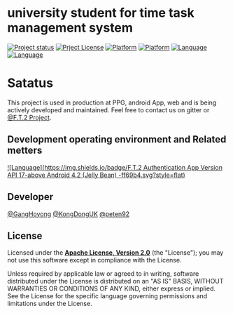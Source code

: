 # university student for time task management system
[![Project status](https://img.shields.io/badge/status-active-brightgreen.svg)](#status)
[![Prject License](https://img.shields.io/crates/l/rustc-serialize.svg)](#License)
[![Platform](https://img.shields.io/badge/platform-Android-green.svg?style=flat)](https://github.com/GangHoyong/F.T.2)
[![Platform](https://img.shields.io/badge/platform-Web-green.svg?style=flat)](https://github.com/GangHoyong/F.T.2)
[![Language](https://img.shields.io/badge/Language-Java-ligthgrey.svg?style=flat)](#Language)
[![Language](https://img.shields.io/badge/Language-C++-ligthgrey.svg?style=flat)](#Language)



# Satatus
This project is used in production at PPG, android App, web and is being actively developed and maintained. Feel free to contact us on gitter or [@F.T.2 Project](https://github.com/GangHoyong/F.T.2/issues).

## Development operating environment and Related metters
[![Language](https://img.shields.io/badge/F.T.2 Authentication App Version API 17-above Android 4.2 (Jelly Bean) -ff69b4.svg?style=flat)](#Language)


## Developer
[@GangHoyong](https://github.com/GangHoyong)
[@KongDongUK](https://github.com/KongDongUk)
[@peten92](https://github.com/peten92)

## License
Licensed under the **[Apache License, Version 2.0](http://www.apache.org/licenses/LICENSE-2.0)** (the "License");
you may not use this software except in compliance with the License.

Unless required by applicable law or agreed to in writing, software
distributed under the License is distributed on an "AS IS" BASIS,
WITHOUT WARRANTIES OR CONDITIONS OF ANY KIND, either express or implied.
See the License for the specific language governing permissions and
limitations under the License.
